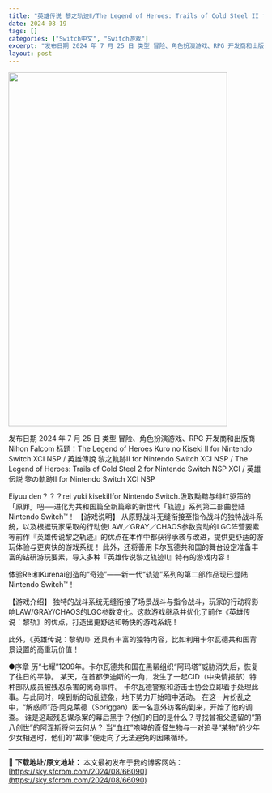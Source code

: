 ```yaml
---
title: "英雄传说 黎之轨迹Ⅱ/The Legend of Heroes: Trails of Cold Steel II for Nintendo Switch XCI NSP中文 13.6G"
date: 2024-08-19
tags: []
categories: ["Switch中文", "Switch游戏"]
excerpt: "发布日期 2024 年 7 月 25 日 类型 冒险、角色扮演游戏、RPG 开发商和出版商 Nihon Falcom 标题：The Legend of Heroes Kuro no Kiseki II for Nintendo Switch XCI NSP / 英雄傳說 黎之軌跡Ⅱ for Nint&hellip;"
layout: post
---
```


<img class="aligncenter size-full wp-image-66091" src="https://sky.sfcrom.com/wp-content/uploads/2024/08/2024081901174183.webp" alt="" width="432" height="698" />

发布日期 2024 年 7 月 25 日
类型 冒险、角色扮演游戏、RPG
开发商和出版商 Nihon Falcom
标题：The Legend of Heroes Kuro no Kiseki II for Nintendo Switch XCI NSP / 英雄傳說 黎之軌跡Ⅱ for Nintendo Switch XCI NSP / The Legend of Heroes: Trails of Cold Steel 2 for Nintendo Switch NSP XCI / 英雄伝説 黎の軌跡II for Nintendo Switch XCI NSP

Eiyuu den？？？rei yuki kisekiⅡfor Nintendo Switch.汲取黝黯与绯红驱策的「原罪」吧──进化为共和国篇全新篇章的新世代「轨迹」系列第二部曲登陆Nintendo Switch™！
【游戏说明】
从原野战斗无缝衔接至指令战斗的独特战斗系统，以及根据玩家采取的行动使LAW／GRAY／CHAOS参数变动的LGC阵营要素等前作『英雄传说黎之轨迹』的优点在本作中都获得承袭与改进，提供更舒适的游玩体验与更爽快的游戏系统！
此外，还将善用卡尔瓦德共和国的舞台设定准备丰富的钻研游玩要素，导入多种『英雄传说黎之轨迹Ⅱ』特有的游戏内容！

体验Rei和Kurenai创造的“奇迹”——新一代“轨迹”系列的第二部作品现已登陆Nintendo Switch™！

【游戏介绍】
独特的战斗系统无缝衔接了场景战斗与指令战斗，玩家的行动将影响LAW/GRAY/CHAOS的LGC参数变化。这款游戏继承并优化了前作《英雄传说：黎轨》的优点，打造出更舒适和畅快的游戏系统！

此外，《英雄传说：黎轨II》还具有丰富的独特内容，比如利用卡尔瓦德共和国背景设置的高重玩价值！

●序章
历“七耀”1209年。卡尔瓦德共和国在黑帮组织“阿玛塔”威胁消失后，恢复了往日的平静。
某天，在首都伊迪斯的一角，发生了一起CID（中央情报部）特种部队成员被残忍杀害的离奇事件。
卡尔瓦德警察和游击士协会立即着手处理此事。与此同时，嗅到新的动乱迹象，地下势力开始暗中活动。
在这一片纷乱之中，“解惑师”范·阿克莱德（Spriggan）因一名意外访客的到来，开始了他的调查。
谁是这起残忍谋杀案的幕后黑手？他们的目的是什么？寻找曾祖父遗留的“第八创世”的阿涅斯将何去何从？
当“血红”咆哮的奇怪生物与一对追寻“某物”的少年少女相遇时，他们的“故事”便走向了无法避免的因果循环。

---
📖 **下载地址/原文地址：** 本文最初发布于我的博客网站：[https://sky.sfcrom.com/2024/08/66090](https://sky.sfcrom.com/2024/08/66090)
